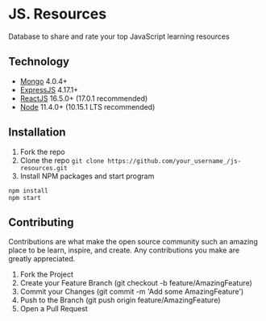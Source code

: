# JS. Resources

Database to share and rate your top JavaScript learning resources

## Technology

-   [Mongo](https://www.mongodb.com/) 4.0.4+
-   [ExpressJS](https://expressjs.com/) 4.17.1+
-   [ReactJS](https://reactjs.org/) 16.5.0+ (17.0.1 recommended) 
-   [Node](https://nodejs.org/en/) 11.4.0+ (10.15.1 LTS recommended)

## Installation
1. Fork the repo
2. Clone the repo
```git clone https://github.com/your_username_/js-resources.git```
3. Install NPM packages and start program
```
npm install
npm start
```

## Contributing
Contributions are what make the open source community such an amazing place to be learn, inspire, and create. Any contributions you make are greatly appreciated.

1. Fork the Project
2. Create your Feature Branch (git checkout -b feature/AmazingFeature)
3. Commit your Changes (git commit -m 'Add some AmazingFeature')
4. Push to the Branch (git push origin feature/AmazingFeature)
5. Open a Pull Request

